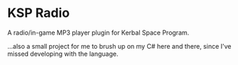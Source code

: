 # KSP Radio
A radio/in-game MP3 player plugin for Kerbal Space Program.

...also a small project for me to brush up on my C# here and there, since I've missed developing with the language.
